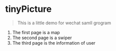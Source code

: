 # tinyPicture
>This is a little demo for wechat samll grogram

1. The first page is a map
1. The second page is a swiper
1. The third page is the information of user
